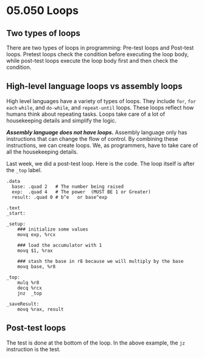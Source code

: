 # 05.050 Loops

## Two types of loops

There are two types of loops in programming:  Pre-test loops and Post-test loops. Pretest loops check the condition before executing the loop body, while post-test loops execute the loop body first and then check the condition.

## High-level language loops vs assembly loops

High level languages have a variety of types of loops.  They include `for`, `for each` `while`, and `do-while`, and `repeat-until` loops.  These loops reflect how humans think about repeating tasks.  Loops take care of a lot of housekeeping details and simplify the logic.

***Assembly language does not have loops.***   Assembly language only has instructions that can change the flow of control.  By combining these instructions, we can create loops.  We, as programmers, have to take care of all the housekeeping details.


Last week, we did a post-test loop.  Here is the code.  The loop itself is after the `_top` label.  

```gas
.data
  base: .quad 2   # The number being raised
  exp:  .quad 4   # The power  (MUST BE 1 or Greater)
  result: .quad 0 # b^e   or base^exp

.text
_start:

_setup:
    ### initialize some values
    movq exp, %rcx

    ### load the accumulator with 1
    movq $1, %rax

    ### stash the base in r8 because we will multiply by the base
    movq base, %r8

_top:
    mulq %r8
    decq %rcx
    jnz  _top

_saveResult:
    movq %rax, result

```

## Post-test loops

The test is done at the bottom of the loop.  In the above example, the `jz` instruction is the test.  